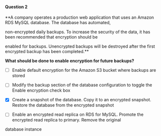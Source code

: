 #### Question  2


**A company operates a production web application that uses an Amazon RDS MySQL database. The database has automated,

non-encrypted daily backups. To increase the security of the data, it has been recommended that encryption should be

enabled for backups. Unencrypted backups will be destroyed after the first encrypted backup has been completed.**


**What should be done to enable encryption for future backups?**


- [ ] Enable default encryption for the Amazon S3 bucket where backups are stored


- [ ] Modify the backup section of the database configuration to toggle the Enable encryption check box


- [x] Create a snapshot of the database. Copy it to an encrypted snapshot. Restore the database from the encrypted snapshot


- [ ] Enable an encrypted read replica on RDS for MySQL. Promote the encrypted read replica to primary. Remove the original

database instance

